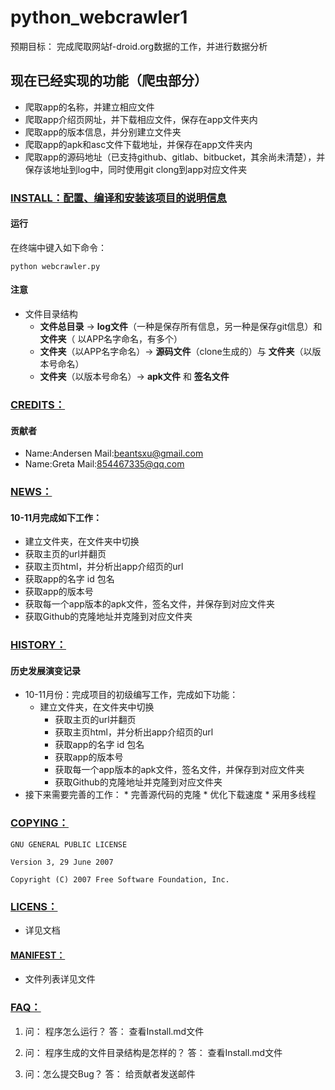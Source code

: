 # python_webcrawler1
预期目标： 完成爬取网站f-droid.org数据的工作，并进行数据分析
## 现在已经实现的功能（爬虫部分）
* 爬取app的名称，并建立相应文件
* 爬取app介绍页网址，并下载相应文件，保存在app文件夹内
* 爬取app的版本信息，并分别建立文件夹
* 爬取app的apk和asc文件下载地址，并保存在app文件夹内
* 爬取app的源码地址（已支持github、gitlab、bitbucket，其余尚未清楚），并保存该地址到log中，同时使用git clong到app对应文件夹




### [INSTALL：配置、编译和安装该项目的说明信息](https://github.com/Beants/F-drdid_webcrawler/blob/master/INSTALL.md)

#### 运行
在终端中键入如下命令：

```
python webcrawler.py
```

#### 注意
* 文件目录结构
  * **文件总目录** -> **log文件**（一种是保存所有信息，另一种是保存git信息）和 **文件夹**（ 以APP名字命名，有多个）
  * **文件夹**（以APP名字命名）->   **源码文件**（clone生成的）与  **文件夹**（以版本号命名）
  * **文件夹**（以版本号命名）-> **apk文件** 和 **签名文件**

### [CREDITS：](https://github.com/Beants/F-drdid_webcrawler/blob/master/CREDITS.md)

#### 贡献者
* Name:Andersen Mail:beantsxu@gmail.com
* Name:Greta    Mail:854467335@qq.com


### [NEWS：](https://github.com/Beants/F-drdid_webcrawler/blob/master/NEWS.md)

#### 10-11月完成如下工作：

* 建立文件夹，在文件夹中切换
* 获取主页的url并翻页
* 获取主页html，并分析出app介绍页的url
* 获取app的名字 id 包名
* 获取app的版本号
* 获取每一个app版本的apk文件，签名文件，并保存到对应文件夹
* 获取Github的克隆地址并克隆到对应文件夹

### [HISTORY：](https://github.com/Beants/F-drdid_webcrawler/blob/master/HISTORY.md)

#### 历史发展演变记录
* 10-11月份：完成项目的初级编写工作，完成如下功能：
    * 建立文件夹，在文件夹中切换
		* 获取主页的url并翻页
		* 获取主页html，并分析出app介绍页的url
		* 获取app的名字 id 包名
		* 获取app的版本号
		* 获取每一个app版本的apk文件，签名文件，并保存到对应文件夹
		* 获取Github的克隆地址并克隆到对应文件夹
* 接下来需要完善的工作：
		* 完善源代码的克隆
		* 优化下载速度
		* 采用多线程

### [COPYING：](https://github.com/Beants/F-drdid_webcrawler/blob/master/COPYING.md)
```
GNU GENERAL PUBLIC LICENSE

Version 3, 29 June 2007

Copyright (C) 2007 Free Software Foundation, Inc.
```

### [LICENS：](https://github.com/Beants/F-drdid_webcrawler/blob/master/LICENSE.md)

* 详见文档

#### [MANIFEST：](https://github.com/Beants/F-drdid_webcrawler/blob/master/MANIFEST)

* 文件列表详见文件

### [FAQ：](https://github.com/Beants/F-drdid_webcrawler/blob/master/FAQ.md)

1. 问： 程序怎么运行？
答： 查看Install.md文件

2. 问： 程序生成的文件目录结构是怎样的？
答： 查看Install.md文件

3. 问：怎么提交Bug？
答： 给贡献者发送邮件
